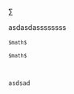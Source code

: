 $\sum$

asdasdassssssss

<code class="tex2jax_ignore">`$math$` </code> 




<code class="tex2jax_ignore">`$math$`

</code> 


```
asdsad
```

